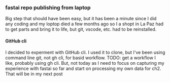 ### fastai repo publishing from laptop
Big step that should have been easy, but it has been a minute since I did any coding and my loptop died a few months ago so I a shopt in La Paz had to get parts and bring it to life, but git, vscode, etc. had to be reinstalled.

#### GitHub cli
I decided to experment with GitHub cli. I used it to clone, but I've been using command line git, not gh cli, for basid workflow. 
TODO: get a workflow I like, probably using gh cli. But, not today as I need to focus on capturing my experience with fastai so far and start on processing my own data for ch2. That will be in my next post
